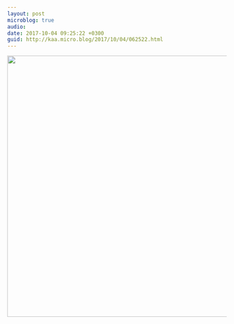 ```yaml
---
layout: post
microblog: true
audio: 
date: 2017-10-04 09:25:22 +0300
guid: http://kaa.micro.blog/2017/10/04/062522.html
---
```



<img src="http://www.kaa.bz/uploads/2018/26b44f1939.jpg" width="598" height="600" />
